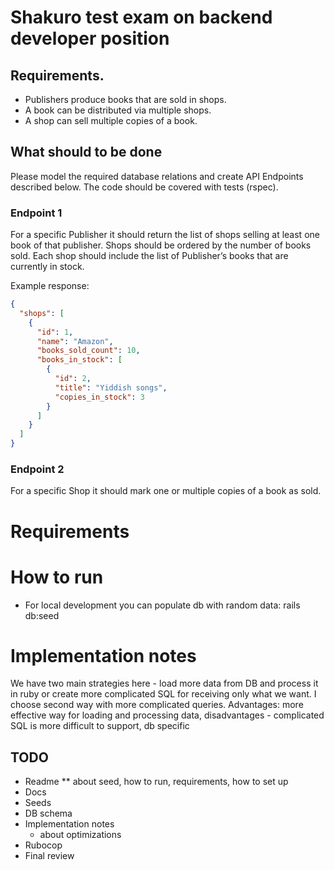# Shakuro test exam on backend developer position 

## Requirements.
- Publishers produce books that are sold in shops.
- A book can be distributed via multiple shops.
- A shop can sell multiple copies of a book.

## What should to be done

Please model the required database relations and create API Endpoints described below.
The code should be covered with tests (rspec).

### Endpoint 1

For a specific Publisher it should return the list of shops selling at least one book of that publisher. 
Shops should be ordered by the number of books sold. Each shop should include the list of Publisher’s books that are 
currently in stock. 

Example response:
```json
{
  "shops": [
    {
      "id": 1,
      "name": "Amazon",
      "books_sold_count": 10,
      "books_in_stock": [
        {
          "id": 2,
          "title": "Yiddish songs",
          "copies_in_stock": 3
        }
      ]
    }
  ]
}
```

### Endpoint 2

 For a specific Shop it should mark one or multiple copies of a book as sold.
 

# Requirements

# How to run

* For local development you can populate db with random data:
rails db:seed

# Implementation notes

We have two main strategies here - load more data from DB and process it in ruby or create more complicated SQL for
receiving only what we want. I choose second way with more complicated queries. Advantages: more effective way 
for loading and processing data, disadvantages - complicated SQL is more difficult to support, db specific  



## TODO
 
* Readme
    ** about seed, how to run, requirements, how to set up     
* Docs
* Seeds
* DB schema
* Implementation notes
    * about optimizations
* Rubocop
* Final review 

